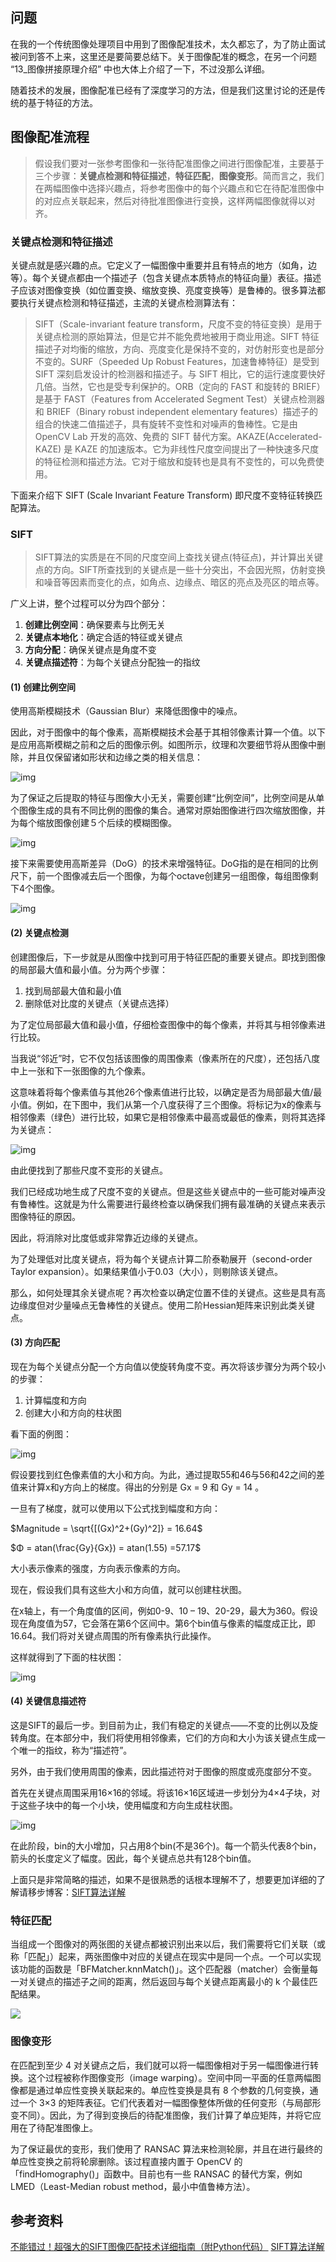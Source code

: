 ## 问题

在我的一个传统图像处理项目中用到了图像配准技术，太久都忘了，为了防止面试被问到答不上来，这里还是要简要总结下。关于图像配准的概念，在另一个问题 “13_图像拼接原理介绍” 中也大体上介绍了一下，不过没那么详细。

随着技术的发展，图像配准已经有了深度学习的方法，但是我们这里讨论的还是传统的基于特征的方法。

## 图像配准流程

> 假设我们要对一张参考图像和一张待配准图像之间进行图像配准，主要基于三个步骤：**关键点检测和特征描述**，**特征匹配**，**图像变形**。简而言之，我们在两幅图像中选择兴趣点，将参考图像中的每个兴趣点和它在待配准图像中的对应点关联起来，然后对待批准图像进行变换，这样两幅图像就得以对齐。

### 关键点检测和特征描述

关键点就是感兴趣的点。它定义了一幅图像中重要并且有特点的地方（如角，边等）。每个关键点都由一个描述子（包含关键点本质特点的特征向量）表征。描述子应该对图像变换（如位置变换、缩放变换、亮度变换等）是鲁棒的。很多算法都要执行关键点检测和特征描述，主流的关键点检测算法有：

> SIFT（Scale-invariant feature  transform，尺度不变的特征变换）是用于关键点检测的原始算法，但是它并不能免费地被用于商业用途。SIFT  特征描述子对均衡的缩放，方向、亮度变化是保持不变的，对仿射形变也是部分不变的。SURF（Speeded Up Robust  Features，加速鲁棒特征）是受到 SIFT 深刻启发设计的检测器和描述子。与 SIFT  相比，它的运行速度要快好几倍。当然，它也是受专利保护的。ORB（定向的 FAST 和旋转的 BRIEF）是基于 FAST（Features  from Accelerated Segment Test）关键点检测器和 BRIEF（Binary robust independent  elementary features）描述子的组合的快速二值描述子，具有旋转不变性和对噪声的鲁棒性。它是由 OpenCV Lab  开发的高效、免费的 SIFT 替代方案。AKAZE(Accelerated-KAZE) 是 KAZE  的加速版本。它为非线性尺度空间提出了一种快速多尺度的特征检测和描述方法。它对于缩放和旋转也是具有不变性的，可以免费使用。

下面来介绍下 SIFT (Scale Invariant Feature Transform) 即尺度不变特征转换匹配算法。

### SIFT

> SIFT算法的实质是在不同的尺度空间上查找关键点(特征点)，并计算出关键点的方向。SIFT所查找到的关键点是一些十分突出，不会因光照，仿射变换和噪音等因素而变化的点，如角点、边缘点、暗区的亮点及亮区的暗点等。 

广义上讲，整个过程可以分为四个部分：

1. **创建比例空间**：确保要素与比例无关
2. **关键点本地化**：确定合适的特征或关键点
3. **方向分配**：确保关键点是角度不变
4. **关键点描述符**：为每个关键点分配独一的指纹

#### (1) 创建比例空间

使用高斯模糊技术（Gaussian Blur）来降低图像中的噪点。

因此，对于图像中的每个像素，高斯模糊技术会基于其相邻像素计算一个值。以下是应用高斯模糊之前和之后的图像示例。如图所示，纹理和次要细节将从图像中删除，并且仅保留诸如形状和边缘之类的相关信息：

![img](https://i.loli.net/2020/06/15/YVAGru5xtpUZT7w.png)

为了保证之后提取的特征与图像大小无关，需要创建“比例空间”，比例空间是从单个图像生成的具有不同比例的图像的集合。通常对原始图像进行四次缩放图像，并为每个缩放图像创建５个后续的模糊图像。

![img](https://i.loli.net/2020/06/15/H3dCblKxnD7EaVL.jpg)

接下来需要使用高斯差异（DoG）的技术来增强特征。DoG指的是在相同的比例尺下，前一个图像减去后一个图像，为每个octave创建另一组图像，每组图像剩下4个图像。

![img](https://i.loli.net/2020/06/15/N6LTyHYvtVUrSfz.jpg)

#### (2) 关键点检测

创建图像后，下一步就是从图像中找到可用于特征匹配的重要关键点。即找到图像的局部最大值和最小值。分为两个步骤：

1. 找到局部最大值和最小值
2. 删除低对比度的关键点（关键点选择）

为了定位局部最大值和最小值，仔细检查图像中的每个像素，并将其与相邻像素进行比较。

当我说“邻近”时，它不仅包括该图像的周围像素（像素所在的尺度），还包括八度中上一张和下一张图像的九个像素。

这意味着将每个像素值与其他26个像素值进行比较，以确定是否为局部最大值/最小值。例如，在下图中，我们从第一个八度获得了三个图像。将标记为x的像素与相邻像素（绿色）进行比较，如果它是相邻像素中最高或最低的像素，则将其选择为关键点：

![img](https://i.loli.net/2020/06/15/e3AOhJrzDc4yGVx.png)

由此便找到了那些尺度不变形的关键点。

我们已经成功地生成了尺度不变的关键点。但是这些关键点中的一些可能对噪声没有鲁棒性。这就是为什么需要进行最终检查以确保我们拥有最准确的关键点来表示图像特征的原因。

因此，将消除对比度低或非常靠近边缘的关键点。

为了处理低对比度关键点，将为每个关键点计算二阶泰勒展开（second-order Taylor expansion）。如果结果值小于0.03（大小），则剔除该关键点。

那么，如何处理其余关键点呢？再次检查以确定位置不佳的关键点。这些是具有高边缘度但对少量噪点无鲁棒性的关键点。使用二阶Hessian矩阵来识别此类关键点。

#### (3) 方向匹配

现在为每个关键点分配一个方向值以使旋转角度不变。再次将该步骤分为两个较小的步骤：

1. 计算幅度和方向
2. 创建大小和方向的柱状图

看下面的例图：

![img](https://pics5.baidu.com/feed/adaf2edda3cc7cd95413f370d1aee73ab90e9197.png?token=d6ccf5aa66a344cdc30ae411fb8a90da&s=9EAE7022E8DEC9EB4075A4CE010050E3)

假设要找到红色像素值的大小和方向。为此，通过提取55和46与56和42之间的差值来计算x和y方向上的梯度。得出的分别是 Gx = 9 和 Gy = 14 。

一旦有了梯度，就可以使用以下公式找到幅度和方向：

$Magnitude =  \sqrt{[(Gx)^2+(Gy)^2]} =  16.64$

$Φ = atan(\frac{Gy}{Gx}) = atan(1.55) =57.17$

大小表示像素的强度，方向表示像素的方向。

现在，假设我们具有这些大小和方向值，就可以创建柱状图。

在x轴上，有一个角度值的区间，例如0-9、10 – 19、20-29，最大为360。假设现在角度值为57，它会落在第6个区间中。第6个bin值与像素的幅度成正比，即16.64。我们将对关键点周围的所有像素执行此操作。

这样就得到了下面的柱状图：

![img](https://pics4.baidu.com/feed/9213b07eca80653887c9bf127e726741ac3482c1.png?token=270a02f0b10ecc2897dd878ea54bee36&s=7D20347209267F0B0E5485C20300F0B3)

#### (4) 关键信息描述符

这是SIFT的最后一步。到目前为止，我们有稳定的关键点——不变的比例以及旋转角度。在本部分中，我们将使用相邻像素，它们的方向和大小为该关键点生成一个唯一的指纹，称为“描述符”。

另外，由于我们使用周围的像素，因此描述符对于图像的照度或亮度部分不变。

首先在关键点周围采用16×16的邻域。将该16×16区域进一步划分为4×4子块，对于这些子块中的每一个小块，使用幅度和方向生成柱状图。

![img](https://i.loli.net/2020/06/15/Zifa4cIWUzrCvlu.jpg)

在此阶段，bin的大小增加，只占用8个bin(不是36个)。每一个箭头代表8个bin，箭头的长度定义了幅度。因此，每个关键点总共有128个bin值。

上面只是非常简略的描述，如果不是很熟悉的话根本理解不了，想要更加详细的了解请移步博客：[SIFT算法详解](https://blog.csdn.net/zddblog/article/details/7521424)

### 特征匹配

当组成一个图像对的两张图的关键点都被识别出来以后，我们需要将它们关联（或称「匹配」）起来，两张图像中对应的关键点在现实中是同一个点。一个可以实现该功能的函数是「BFMatcher.knnMatch()」。这个匹配器（matcher）会衡量每一对关键点的描述子之间的距离，然后返回与每个关键点距离最小的 k 个最佳匹配结果。

![](https://i.loli.net/2020/06/06/ZXH5ARo3pKQ6iPs.png)

### 图像变形

在匹配到至少 4  对关键点之后，我们就可以将一幅图像相对于另一幅图像进行转换。这个过程被称作图像变形（image  warping）。空间中同一平面的任意两幅图像都是通过单应性变换关联起来的。单应性变换是具有 8 个参数的几何变换，通过一个 3×3  的矩阵表征。它们代表着对一幅图像整体所做的任何变形（与局部形变不同）。因此，为了得到变换后的待配准图像，我们计算了单应矩阵，并将它应用在了待配准图像上。

为了保证最优的变形，我们使用了 RANSAC 算法来检测轮廓，并且在进行最终的单应性变换之前将轮廓删除。该过程直接内置于 OpenCV  的「findHomography()」函数中。目前也有一些 RANSAC 的替代方案，例如 LMED（Least-Median robust  method，最小中值鲁棒方法）。

## 参考资料

[不能错过！超强大的SIFT图像匹配技术详细指南（附Python代码）](https://baijiahao.baidu.com/s?id=1650694563611411654&wfr=spider&for=pc)
[SIFT算法详解](https://blog.csdn.net/zddblog/article/details/7521424)

